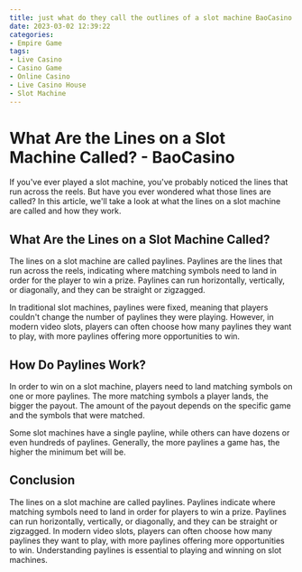 ```yaml
---
title: just what do they call the outlines of a slot machine BaoCasino
date: 2023-03-02 12:39:22
categories:
- Empire Game
tags:
- Live Casino
- Casino Game
- Online Casino
- Live Casino House
- Slot Machine
---
```

# What Are the Lines on a Slot Machine Called? - BaoCasino

If you've ever played a slot machine, you've probably noticed the lines that run across the reels. But have you ever wondered what those lines are called? In this article, we'll take a look at what the lines on a slot machine are called and how they work.

## What Are the Lines on a Slot Machine Called?

The lines on a slot machine are called paylines. Paylines are the lines that run across the reels, indicating where matching symbols need to land in order for the player to win a prize. Paylines can run horizontally, vertically, or diagonally, and they can be straight or zigzagged.

In traditional slot machines, paylines were fixed, meaning that players couldn't change the number of paylines they were playing. However, in modern video slots, players can often choose how many paylines they want to play, with more paylines offering more opportunities to win.

## How Do Paylines Work?

In order to win on a slot machine, players need to land matching symbols on one or more paylines. The more matching symbols a player lands, the bigger the payout. The amount of the payout depends on the specific game and the symbols that were matched.

Some slot machines have a single payline, while others can have dozens or even hundreds of paylines. Generally, the more paylines a game has, the higher the minimum bet will be.

## Conclusion

The lines on a slot machine are called paylines. Paylines indicate where matching symbols need to land in order for players to win a prize. Paylines can run horizontally, vertically, or diagonally, and they can be straight or zigzagged. In modern video slots, players can often choose how many paylines they want to play, with more paylines offering more opportunities to win. Understanding paylines is essential to playing and winning on slot machines.